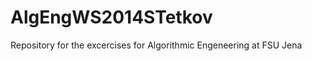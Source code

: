 AlgEngWS2014STetkov
===================

Repository for the excercises for Algorithmic Engeneering at FSU Jena
